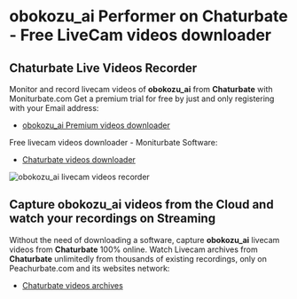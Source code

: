 # obokozu_ai Performer on Chaturbate - Free LiveCam videos downloader

## Chaturbate Live Videos Recorder

Monitor and record livecam videos of **obokozu_ai** from **Chaturbate** with Moniturbate.com
Get a premium trial for free by just and only registering with your Email address:
* [obokozu_ai Premium videos downloader](https://moniturbate.com/request-demo-licence-key.html)

Free livecam videos downloader - Moniturbate Software:
* [Chaturbate videos downloader](https://moniturbate.com/moniturbate-download-software.html)

![obokozu_ai livecam videos recorder](https://peachurnet.com/templates/moniturbate-software.png)


## Capture obokozu_ai videos from the Cloud and watch your recordings on Streaming

Without the need of downloading a software, capture **obokozu_ai** livecam videos from **Chaturbate** 100% online.
Watch Livecam archives from **Chaturbate** unlimitedly from thousands of existing recordings, only on Peachurbate.com and its websites network:
* [Chaturbate videos archives](https://peachurnet.com/)